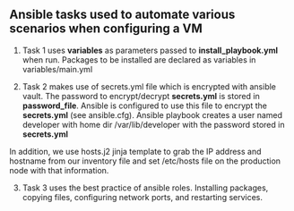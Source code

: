 ## Ansible tasks used to automate various scenarios when configuring a VM ##

1. Task 1 uses **variables** as parameters passed to **install_playbook.yml** when run. Packages to be installed are declared as variables in variables/main.yml
   
2. Task 2 makes use of secrets.yml file which is encrypted with ansible vault. The password to encrypt/decrypt **secrets.yml** is stored in **password_file**. Ansible is configured to use this file to encrypt the **secrets.yml** (see ansible.cfg). Ansible playbook creates a user named developer with home dir /var/lib/developer with the password stored in **secrets.yml**

In addition, we use hosts.j2 jinja template to grab the IP address and hostname from our inventory file and set /etc/hosts file on the production node with that information.

3. Task 3 uses the best practice of ansible roles. Installing packages, copying files, configuring network ports, and restarting services.
